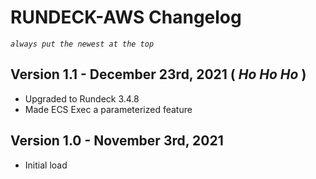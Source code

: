 # RUNDECK-AWS Changelog

*`always put the newest at the top`*

## Version 1.1 - December 23rd, 2021 ( *Ho Ho Ho* )
- Upgraded to Rundeck 3.4.8
- Made ECS Exec a parameterized feature

## Version 1.0 - November 3rd, 2021
- Initial load
